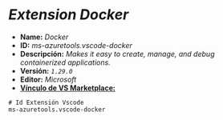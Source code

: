 <!-- Autor: Daniel Benjamin Perez Morales -->
<!-- GitHub: https://github.com/D4nitrix13 -->
<!-- GitLab: https://gitlab.com/D4nitrix13 -->
<!-- Correo electrónico: danielperezdev@proton.me -->

# ***Extension Docker***

- **Name:** *Docker*
- **ID:** *ms-azuretools.vscode-docker*
- **Descripción:** *Makes it easy to create, manage, and debug containerized applications.*
- **Versión:** *`1.29.0`*
- **Editor:** *Microsoft*
- **[Vínculo de VS Marketplace:](https://marketplace.visualstudio.com/items?itemName=ms-azuretools.vscode-docker "https://marketplace.visualstudio.com/items?itemName=ms-azuretools.vscode-docker")**

```plaintext
# Id Extensión Vscode
ms-azuretools.vscode-docker
```
